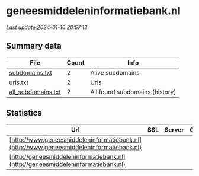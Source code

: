 # geneesmiddeleninformatiebank.nl
*Last update:2024-01-10 20:57:13*
## Summary data
| File       | Count | Info |
|------------|-------|------|
|[subdomains.txt](/data/geneesmiddeleninformatiebank/subdomains.txt)|2|Alive subdomains|
|[urls.txt](/data/geneesmiddeleninformatiebank/urls.txt)|2|Urls|
|[all_subdomains.txt](/data/geneesmiddeleninformatiebank/all_subdomains.txt)|2|All found subdomains (history)|
## Statistics
| Url | SSL | Server | Cookie | HSTS | CSP | XFO | XXP | RP | Tech |
|------------|-------|------|------|------|------|------|------|------|------|
|[http://www.geneesmiddeleninformatiebank.nl](http://www.geneesmiddeleninformatiebank.nl)| | | | | | | |:white_check_mark: | |F5 BigIP| |
|[http://geneesmiddeleninformatiebank.nl](http://geneesmiddeleninformatiebank.nl)| | | | | | | |:white_check_mark: | |F5 BigIP| |